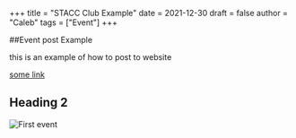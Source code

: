 +++
title = "STACC Club Example"
date = 2021-12-30
draft = false
author = "Caleb"
tags = ["Event"]
+++

##Event post Example


this is an example of how to post to website

[some link](http://example.com)

## Heading 2

![First event](/images/image0.jpg)
